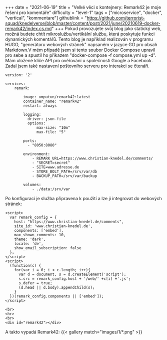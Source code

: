 +++
date = "2021-06-19"
title = "Velké věci s kontejnery: Remark42 je moje řešení pro komentáře"
difficulty = "level-1"
tags = ["microservice", "docker", "vertical", "kommentare"]
githublink = "https://github.com/terrorist-squad/knedelverse/blob/master/content/post/2021/june/20210619-docker-remark42/index.cs.md"
+++
Pokud provozujete svůj blog jako statický web, možná budete chtít mikroslužbu/vertikální službu, která poskytuje funkci dynamických komentářů. Tento blog je například realizován v programu HUGO, "generátoru webových stránek" napsaném v jazyce GO pro obsah Markdown.V mém případě jsem si tento soubor Docker Compose upravil pro sebe a spustil ho příkazem "docker-compose -f compose.yml up -d". Mám uložené klíče API pro ověřování u společností Google a Facebook. Zadal jsem také nastavení poštovního serveru pro interakci se čtenáři.
```
version: '2'

services:
    remark:

        image: umputun/remark42:latest
        container_name: "remark42"
        restart: always

        logging:
          driver: json-file
          options:
              max-size: "10m"
              max-file: "5"

        ports:
          - "8050:8080"   

        environment:
            - REMARK_URL=https://www.christian-knedel.de/comments/ 
            - "SECRET=secret"          
            - SITE=www.adresse.de 
            - STORE_BOLT_PATH=/srv/var/db
            - BACKUP_PATH=/srv/var/backup

        volumes:
            - ./data:/srv/var

```
Po konfiguraci je služba připravena k použití a lze ji integrovat do webových stránek:
```
<script>
  var remark_config = {
    host: "https://www.christian-knedel.de/comments", 
    site_id: 'www.christian-knedel.de',
    components: ['embed'], 
    max_shown_comments: 10,
    theme: 'dark',
    locale: 'de',
    show_email_subscription: false
  };
</script>
<script>
  (function(c) {
    for(var i = 0; i < c.length; i++){
      var d = document, s = d.createElement('script');
      s.src = remark_config.host + '/web/' +c[i] +'.js';
      s.defer = true;
      (d.head || d.body).appendChild(s);
    }
  })(remark_config.components || ['embed']);
</script>

<br>
<hr>
<br>
<div id="remark42"></div>

```
A takto vypadá Remark42:
{{< gallery match="images/1/*.png" >}}


